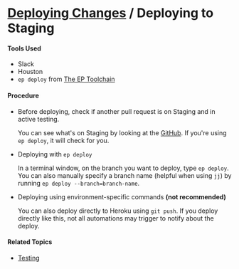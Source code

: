 # [Deploying Changes](../deploying_changes.md) / Deploying to Staging


#### Tools Used

 - Slack
 - Houston
 - `ep deploy` from [The EP Toolchain](https://github.com/cph/ep)


#### Procedure

 - Before deploying, check if another pull request is on Staging and in active testing.
  
   You can see what's on Staging by looking at the [GitHub](https://github.com/search?q=org%3Acph+is%3Apr+label%3Aon-staging%2Con-staging2+is%3Aopen&type=pullrequests). If you're using `ep deploy`, it will check for you.

 - Deploying with `ep deploy`
   
   In a terminal window, on the branch you want to deploy, type `ep deploy`. You can also manually specify a branch name (helpful when using `jj`) by running `ep deploy --branch=branch-name`.

 - Deploying using environment-specific commands **(not recommended)**

   You can also deploy directly to Heroku using `git push`. If you deploy directly like this, not all automations may trigger to notify about the deploy.


#### Related Topics

 - [Testing](testing.md)
